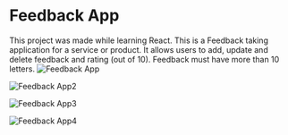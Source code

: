 # Feedback App

This project was made while learning React. 
This is a Feedback taking application for a service or product.  It allows users to add, update and delete feedback and rating (out of 10). Feedback must have more than 10 letters.
![Feedback App](https://user-images.githubusercontent.com/103681122/205646666-c18e5167-8c69-4781-a34e-7e9d93e26b02.jpg)

![Feedback App2](https://user-images.githubusercontent.com/103681122/205646691-59ecd255-9062-4d60-a8e3-24fd14b6414a.jpg)

![Feedback App3](https://user-images.githubusercontent.com/103681122/205646683-7411597c-da22-4441-9b61-2e49a570a493.jpg)

![Feedback App4](https://user-images.githubusercontent.com/103681122/205647605-a4d233a8-8e02-4538-a78a-fb0e11f42e84.jpg)
